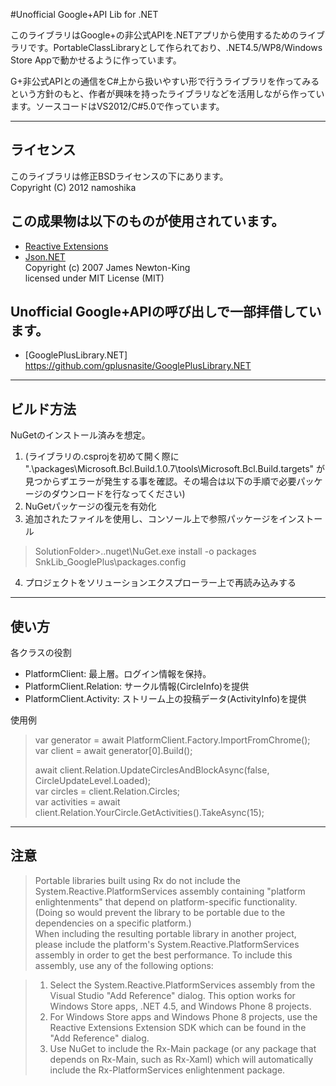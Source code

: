 ﻿#Unofficial Google+API Lib for .NET

このライブラリはGoogle+の非公式APIを.NETアプリから使用するためのライブラリです。PortableClassLibraryとして作られており、.NET4.5/WP8/Windows Store Appで動かせるように作っています。  

G+非公式APIとの通信をC#上から扱いやすい形で行うライブラリを作ってみるという方針のもと、作者が興味を持ったライブラリなどを活用しながら作っています。ソースコードはVS2012/C#5.0で作っています。  

------------------------
 ライセンス
------------------------
このライブラリは修正BSDライセンスの下にあります。  
Copyright (C) 2012 namoshika  

## この成果物は以下のものが使用されています。
* [Reactive Extensions](http://nuget.org/packages/Rx-Main/)  
* [Json.NET](http://nuget.org/packages/Newtonsoft.Json/)  
Copyright (c) 2007 James Newton-King  
licensed under MIT License (MIT)  

## Unofficial Google+APIの呼び出しで一部拝借しています。
* [GooglePlusLibrary.NET] https://github.com/gplusnasite/GooglePlusLibrary.NET

------------------------
 ビルド方法
------------------------
NuGetのインストール済みを想定。  

1. (ライブラリの.csprojを初めて開く際に ".\packages\Microsoft.Bcl.Build.1.0.7\tools\Microsoft.Bcl.Build.targets" が見つからずエラーが発生する事を確認。その場合は以下の手順で必要パッケージのダウンロードを行なってください)  
2. NuGetパッケージの復元を有効化  
3. 追加されたファイルを使用し、コンソール上で参照パッケージをインストール  
> SolutionFolder>.\.nuget\NuGet.exe install -o packages SnkLib_GooglePlus\packages.config
4. プロジェクトをソリューションエクスプローラー上で再読み込みする  

------------------------
 使い方
------------------------
各クラスの役割

* PlatformClient: 最上層。ログイン情報を保持。  
* PlatformClient.Relation: サークル情報\(CircleInfo\)を提供  
* PlatformClient.Activity: ストリーム上の投稿データ\(ActivityInfo\)を提供  

使用例  
>var generator = await PlatformClient.Factory.ImportFromChrome();
>var client = await generator[0].Build();
>
>await client.Relation.UpdateCirclesAndBlockAsync(false, CircleUpdateLevel.Loaded);  
>var circles = client.Relation.Circles;  
>var activities = await client.Relation.YourCircle.GetActivities().TakeAsync(15);  

------------------------
 注意
------------------------

>Portable libraries built using Rx do not include the System.Reactive.PlatformServices assembly
containing "platform enlightenments" that depend on platform-specific functionality. (Doing so
would prevent the library to be portable due to the dependencies on a specific platform.)  
>When including the resulting portable library in another project, please include the platform's
System.Reactive.PlatformServices assembly in order to get the best performance. To include this
assembly, use any of the following options:  

>1. Select the System.Reactive.PlatformServices assembly from the Visual Studio "Add Reference"
   dialog. This option works for Windows Store apps, .NET 4.5, and Windows Phone 8 projects.
>2. For Windows Store apps and Windows Phone 8 projects, use the Reactive Extensions Extension SDK
   which can be found in the "Add Reference" dialog.
>3. Use NuGet to include the Rx-Main package (or any package that depends on Rx-Main, such as
   Rx-Xaml) which will automatically include the Rx-PlatformServices enlightenment package.
